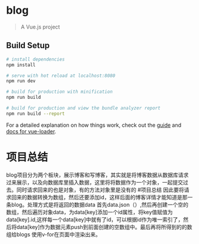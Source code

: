 # blog

> A Vue.js project

## Build Setup

``` bash
# install dependencies
npm install

# serve with hot reload at localhost:8080
npm run dev

# build for production with minification
npm run build

# build for production and view the bundle analyzer report
npm run build --report
```

For a detailed explanation on how things work, check out the [guide](http://vuejs-templates.github.io/webpack/) and [docs for vue-loader](http://vuejs.github.io/vue-loader).

# 项目总结
  blog项目分为两个板块，展示博客和写博客，其实就是将博客数据从数据库请求过来展示，以及向数据库里插入数据，这里将将数据作为一个对象，一起提交过去。同时请求回来的也是对象，有的方法对象里是没有的
#项目总结  因此要将请求回来的数据转换为数组，然后还要添加id，这样后面的博客详情才能知道是那一条blog。处理方式是将返回的数据data 首先data.json（）,然后再创建一个空的数组，然后遍历对象data，为data[key]添加一个id属性，将key值赋值为data[key].id,这样每一个data[key]中就有了id，可以根据id作为唯一索引了，然后将data[key]作为数据元素push到前面创建的空数组中。最后再将所得到的的数组给blogs
使用v-for在页面中渲染出来。
